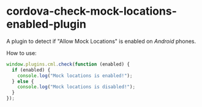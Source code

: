 # cordova-check-mock-locations-enabled-plugin

A plugin to detect if "Allow Mock Locations" is enabled on *Android* phones.

How to use:
```javascript
window.plugins.cml.check(function (enabled) {
  if (enabled) {
    console.log("Mock locations is enabled!");
  } else {
    console.log("Mock locations is disabled!");
  }
});
````
